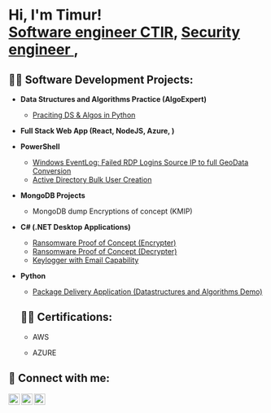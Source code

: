 <h1>Hi, I'm Timur! <br/><a href="https://github.com/tkanly">Software engineer CTIR</a>, <a href="https://www.linkedin.com/in/name/">Security engineer </a>, 

<h2>👨‍💻 Software Development Projects:</h2>

- <b>Data Structures and Algorithms Practice (AlgoExpert)</b>
  - [Praciting DS & Algos in Python](https://github.com/tkanly/algoritm-practice)
- <b>Full Stack Web App (React, NodeJS, Azure, )</b>
  
- <b>PowerShell</b>
  
  - [Windows EventLog: Failed RDP Logins Source IP to full GeoData Conversion](https://github.com/tkanly/Sentinel-Lab)
  - [Active Directory Bulk User Creation](https://github.com/tkanly/AD_PS)
  
- <b>MongoDB Projects</b>
  - MongoDB dump Encryptions of concept (KMIP)
  
- <b>C# (.NET Desktop Applications)</b>
  - [Ransomware Proof of Concept (Encrypter)](https://github.com/)
  - [Ransomware Proof of Concept (Decrypter)](https://github.com/j)
  - [Keylogger with Email Capability](https://github.com/)
- <b>Python</b>
  - [Package Delivery Application (Datastructures and Algorithms Demo)](https://github.com/)
  
  <h2>👨‍💻 Certifications:</h2>
  
  - AWS
  
  - AZURE



<h2> 🤳 Connect with me:</h2>

[<img align="left" alt="tkanly | Twitter" width="22px" src="https://cdn.jsdelivr.net/npm/simple-icons@v3/icons/twitter.svg" />][twitter]
[<img align="left" alt="Tkanly | LinkedIn" width="22px" src="https://cdn.jsdelivr.net/npm/simple-icons@v3/icons/linkedin.svg" />][linkedin]
[<img align="left" alt="Tkanly | Instagram" width="22px" src="https://cdn.jsdelivr.net/npm/simple-icons@v3/icons/instagram.svg" />][instagram]

[twitter]: no
[instagram]: no
[linkedin]: https://linkedin.com/in/tkanly

